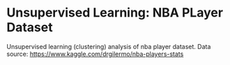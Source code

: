 # Unsupervised Learning: NBA PLayer Dataset

Unsupervised learning (clustering) analysis of nba player dataset. 
Data source: https://www.kaggle.com/drgilermo/nba-players-stats
